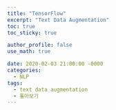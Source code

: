 ```yaml
---
title: "TensorFlow"
excerpt: "Text Data Augmentation"
toc: true
toc_sticky: true

author_profile: false
use_math: true

date: 2020-02-03 21:00:00 -0000
categories: 
  - NLP
tags:
  - text data augmentation
  - 톺아보기
---
```


<!--stackedit_data:
eyJoaXN0b3J5IjpbLTE0NTI4NjkwNzMsNzMwOTk4MTE2XX0=
-->